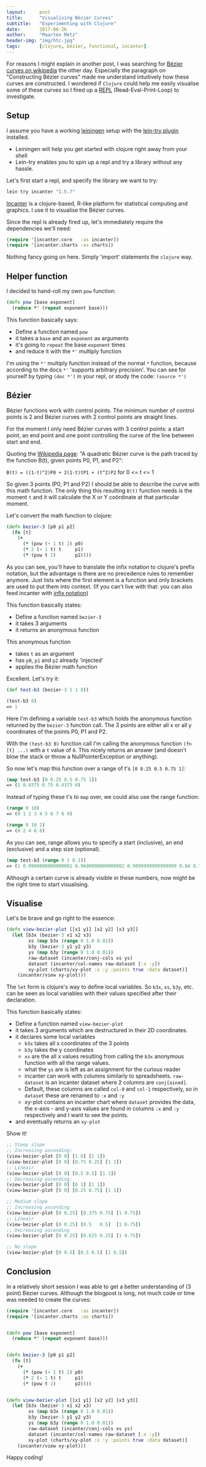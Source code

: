 ```yaml
---
layout:     post
title:      "Visualising Bézier Curves"
subtitle:   "Experimenting with Clojure"
date:       2017-06-26
author:     "Maarten Metz"
header-img: "img/htc.jpg"
tags:       [clojure, bézier, functional, incanter]
---
```


For reasons I might explain in another post, I was searching for [Bézier curves on wikipedia](https://en.wikipedia.org/wiki/Bézier_curve) the other day. Especially the paragraph on "Constructing Bézier curves" made me understand intuitively how these curves are constructed. I wondered if `Clojure` could help me easily visualise some of these curves so I fired up a [REPL](https://en.wikipedia.org/wiki/Read–eval–print_loop) (Read-Eval-Print-Loop) to investigate.

## Setup

I assume you have a working [leiningen](https://leiningen.org) setup with the [lein-try plugin](https://github.com/rkneufeld/lein-try) installed. 

- Leiningen will help you get started with clojure right away from your shell
- Lein-try enables you to spin up a repl and try a library without any hassle.

Let's first start a repl, and specify the library we want to try:

```bash
lein try incanter "1.5.7"
```

[Incanter](http://incanter.org) is a clojure-based, R-like platform for statistical computing and graphics. I use it to visualise the Bézier curves.

Since the repl is already fired up, let's immediately require the dependencies we'll need:

```clojure
(require '[incanter.core   :as incanter])
(require '[incanter.charts :as charts])
```

Nothing fancy going on here. Simply 'import' statements the `clojure` way.

## Helper function

I decided to hand-roll my own `pow` function:

```clojure
(defn pow [base exponent]
  (reduce *' (repeat exponent base)))
```

This function basically says:

- Define a function named `pow`
- it takes a `base` and an `exponent` as arguments
- it's going to `repeat` the base `exponent` times
- and reduce it with the `*'` multiply function

I'm using the `*'` multiply function instead of the normal `*` function, because according to the docs `*'` 'supports arbitrary precision'. You can see for yourself by typing `(doc *')` in your repl, or study the code: `(source *')`

## Bézier

Bézier functions work with control points. The minimum number of control points is 2 and Bézier curves with 2 control points are straight lines.

For the moment I only need Bézier curves with 3 control points: a start point, an end point and one point controlling the curve of the line between start and end.

Quoting the [Wikipedia page](https://en.wikipedia.org/wiki/Bézier_curve): "A quadratic Bézier curve is the path traced by the function B(t), given points P0, P1, and P2":

`B(t) = ((1-t)^2)P0 + 2(1-t)tP1 + (t^2)P2` for 0 <= t <= 1

So given 3 points (P0, P1 and P2) I should be able to describe the curve with this math function. The only thing this resulting `B(t)` function needs is the moment `t` and it will calculate the X or Y coördinate at that particular moment.

Let's convert the math function to clojure:

```clojure
(defn bezier-3 [p0 p1 p2]
  (fn [t]
    (+ 
      (* (pow (- 1 t) 2) p0)
      (* 2 (- 1 t) t     p1)
      (* (pow t 2)       p2))))
```

As you can see, you'll have to translate the infix notation to clojure's prefix notation, but the advantage is there are no precedence rules to remember anymore. Just lists where the first element is a function and only brackets are used to put them into context. (If you can't live with that: you can also feed incanter with [infix notation](https://data-sorcery.org/2010/05/14/infix-math/))

This function basically states:

- Define a function named `bezier-3`
- it takes 3 arguments
- it returns an anonymous function

This anonymous function

- takes `t` as an argument
- has `p0`, `p1` and `p2` already 'injected'
- applies the Bézier math function

Excellent. Let's try it:

```clojure
(def test-b3 (bezier-3 1 1 0))

(test-b3 0)
=> 1
```

Here I'm defining a variable `test-b3` which holds the anonymous function returned by the `bezier-3` function call. The 3 points are either all x or all y coordinates of the points P0, P1 and P2.

With the `(test-b3 0)` function call I'm calling the anonymous function `(fn [t] ...)` with a `t` value of `0`. This nicely returns an answer (and doesn't blow the stack or throw a NullPointerException or anything). 

So now let's map this function over a range of t's `[0 0.25 0.5 0.75 1]`:

```clojure
(map test-b3 [0 0.25 0.5 0.75 1])
=> (1 0.9375 0.75 0.4375 0)
``` 

Instead of typing these t's to `map` over, we could also use the range function:

```clojure
(range 0 10)
=> (0 1 2 3 4 5 6 7 8 9)

(range 0 10 2)
=> (0 2 4 6 8)
```

As you can see, range allows you to specify a start (inclusive), an end (exclusive) and a step size (optional).

```clojure
(map test-b3 (range 0 1 0.1))
=> (1 0.9900000000000001 0.9600000000000002 0.9099999999999999 0.84 0.75 0.64 0.51 0.3600000000000001 0.19000000000000014 2.220446049250313E-16)
```

Although a certain curve is already visible in these numbers, now might be the right time to start visualising.

## Visualise

Let's be brave and go right to the essence:

```clojure
(defn view-bezier-plot [[x1 y1] [x2 y2] [x3 y3]]
  (let [b3x (bezier-3 x1 x2 x3)
        xs (map b3x (range 0 1.0 0.01))
        b3y (bezier-3 y1 y2 y3)
        ys (map b3y (range 0 1.0 0.01))
        raw-dataset (incanter/conj-cols xs ys)
        dataset (incanter/col-names raw-dataset [:x :y])
        xy-plot (charts/xy-plot :x :y :points true :data dataset)]
    (incanter/view xy-plot)))
```

The `let` form is clojure's way to define local variables. So `b3x`, `xs`, `b3y`, etc. can be seen as local variables with their values specified after their declaration.

This function basically states:

- Define a function named `view-bezier-plot`
- it takes 3 arguments which are destructured in their 2D coordinates.
- it declares some local variables
	- `b3x` takes all x coordinates of the 3 points
	- `b3y` takes the y coordinates
	- `xs` are the all x values resulting from calling the `b3x` anonymous function with all the range values.
	- what the `ys` are is left as an assignment for the curious reader
	- incanter can work with columns similarly to spreadsheets. `raw-dataset` is an incanter dataset where 2 columns are `conj[oined]`.
	- Default, these columns are called `col-0` and `col-1` respectively, so in `dataset` these are renamed to `:x` and `:y`
	- xy-plot contains an incanter chart where `dataset` provides the data, the x-axis - and y-axis values are found in columns `:x` and `:y` respectively and I want to see the points.
- and eventually returns an `xy-plot`

Show it!

```clojure
;; Steep slope
;; Increasing ascending:
(view-bezier-plot [0 0] [1 0] [1 1])
(view-bezier-plot [0 0] [0.75 0.25] [1 1])
;; Lineair
(view-bezier-plot [0 0] [0.5 0.5] [1 1])
;; Decreasing ascending:
(view-bezier-plot [0 0] [0 1] [1 1])
(view-bezier-plot [0 0] [0.25 0.75] [1 1])

;; Medium slope
;; Increasing ascending
(view-bezier-plot [0 0.25] [0.375 0.75] [1 0.75])
;; Lineair
(view-bezier-plot [0 0.25] [0.5   0.5]  [1 0.75])
;; Decreasing ascending
(view-bezier-plot [0 0.25] [0.625 0.25] [1 0.75])

;; No slope
(view-bezier-plot [0 0.5] [0.5 0.5] [1 0.5])
```

## Conclusion

In a relatively short session I was able to get a better understanding of (3 point) Bézier curves. Although the blogpost is long, not much code or time was needed to create the curves:

```clojure
(require '[incanter.core   :as incanter])
(require '[incanter.charts :as charts])


(defn pow [base exponent]
  (reduce *' (repeat exponent base)))


(defn bezier-3 [p0 p1 p2]
  (fn [t]
    (+ 
      (* (pow (- 1 t) 2) p0)
      (* 2 (- 1 t) t     p1)
      (* (pow t 2)       p2))))


(defn view-bezier-plot [[x1 y1] [x2 y2] [x3 y3]]
  (let [b3x (bezier-3 x1 x2 x3)
        xs (map b3x (range 0 1.0 0.01))
        b3y (bezier-3 y1 y2 y3)
        ys (map b3y (range 0 1.0 0.01))
        raw-dataset (incanter/conj-cols xs ys)
        dataset (incanter/col-names raw-dataset [:x :y])
        xy-plot (charts/xy-plot :x :y :points true :data dataset)]
    (incanter/view xy-plot)))
```

Happy coding!